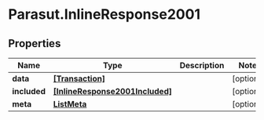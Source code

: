 # Parasut.InlineResponse2001

## Properties
Name | Type | Description | Notes
------------ | ------------- | ------------- | -------------
**data** | [**[Transaction]**](Transaction.md) |  | [optional] 
**included** | [**[InlineResponse2001Included]**](InlineResponse2001Included.md) |  | [optional] 
**meta** | [**ListMeta**](ListMeta.md) |  | [optional] 


